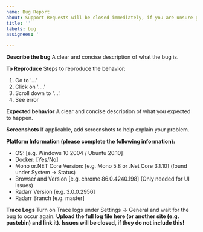 ```yaml
---
name: Bug Report
about: Support Requests will be closed immediately, if you are unsure go to our [Reddit](https://www.reddit.com/r/radarr/) or [Discord](https://discord.gg/r5wJPt9) first. Exceptions do not mean you found a bug!
title: ''
labels: bug
assignees: ''

---
```


**Describe the bug**
A clear and concise description of what the bug is.

**To Reproduce**
Steps to reproduce the behavior:
1. Go to '...'
2. Click on '....'
3. Scroll down to '....'
4. See error

**Expected behavior**
A clear and concise description of what you expected to happen.

**Screenshots**
If applicable, add screenshots to help explain your problem.

**Platform Information (please complete the following information):**
 - OS: [e.g. Windows 10 2004 / Ubuntu 20.10]
 - Docker: [Yes/No]
 - Mono or.NET Core Version: [e.g. Mono 5.8 or .Net Core 3.1.10] (found under System -> Status)
 - Browser and Version [e.g. chrome 86.0.4240.198] (Only needed for UI issues)
 - Radarr Version [e.g. 3.0.0.2956]
 - Radarr Branch [e.g. master]

**Trace Logs**
Turn on Trace logs under Settings -> General and wait for the bug to occur again. **Upload the full log file here (or another site (e.g. pastebin) and link it). Issues will be closed, if they do not include this!**

